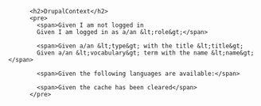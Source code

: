 
          <h2>DrupalContext</h2>
          <pre>
            <span>Given I am not logged in
            Given I am logged in as a/an &lt;role&gt;</span>

            <span>Given a/an &lt;type&gt; with the title &lt;title&gt;
            Given a/an &lt;vocabulary&gt; term with the name &lt;name&gt;</span>

            <span>Given the following languages are available:</span>

            <span>Given the cache has been cleared</span>
          </pre>
        